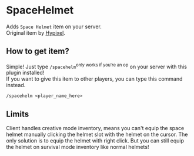 # SpaceHelmet
Adds `Space Helmet` item on your server.\
Original item by [Hypixel](https://hypixel.net).

## How to get item?
Simple!
Just type `/spacehelm`<sup>only works if you're an op</sup> on your server with this plugin installed!
\
If you want to give this item to other players, you can type this command instead.
    
    /spacehelm <player_name_here>

## Limits
Client handles creative mode inventory,
means you can't equip the space helmet manually clicking the helmet slot with the helmet on the cursor.
The only solution is to equip the helmet with right click.
But you can still equip the helmet on survival mode inventory like normal helmets!

